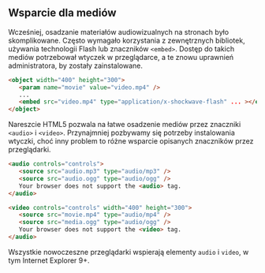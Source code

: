 
## Wsparcie dla mediów

Wcześniej, osadzanie materiałów audiowizualnych na stronach było skomplikowane. Często wymagało korzystania z zewnętrznych bibliotek, używania technologii Flash lub znaczników `<embed>`. Dostęp do takich mediów potrzebował wtyczek w przeglądarce, a te znowu uprawnień administratora, by zostały zainstalowane.

```html
<object width="400" height="300">
   <param name="movie" value="video.mp4" />
   ...
   <embed src="video.mp4" type="application/x-shockwave-flash" ... ></embed>
</object>
```

Nareszcie HTML5 pozwala na łatwe osadzenie mediów przez znaczniki `<audio>` i `<video>`. Przynajmniej pozbywamy się potrzeby instalowania wtyczki, choć inny problem to różne wsparcie opisanych znaczników przez przeglądarki.

```html
<audio controls="controls">
   <source src="audio.mp3" type="audio/mp3" />
   <source src="audio.ogg" type="audio/ogg" />
   Your browser does not support the <audio> tag.
</audio>
```

```html
<video controls="controls" width="400" height="300">
   <source src="movie.mp4" type="audio/mp4" />
   <source src="media.ogg" type="audio/ogg" />
   Your browser does not support the <video> tag.
</audio>
```

Wszystkie nowoczeszne przeglądarki wspierają elementy `audio` i `video`, w tym Internet Explorer 9+.
